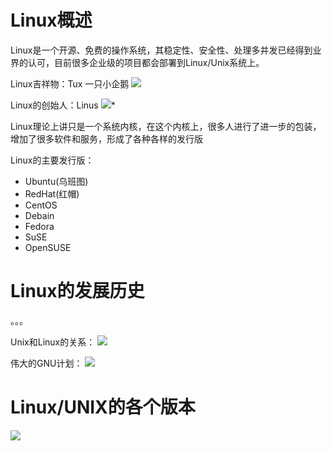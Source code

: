 # Linux概述

Linux是一个开源、免费的操作系统，其稳定性、安全性、处理多并发已经得到业界的认可，目前很多企业级的项目都会部署到Linux/Unix系统上。

Linux吉祥物：Tux 一只小企鹅
![](https://img2018.cnblogs.com/blog/1269496/201912/1269496-20191219195251443-711922521.png)

Linux的创始人：Linus
![](https://img2018.cnblogs.com/blog/1269496/201912/1269496-20191219195251167-2044141862.png)*

Linux理论上讲只是一个系统内核，在这个内核上，很多人进行了进一步的包装，增加了很多软件和服务，形成了各种各样的发行版

Linux的主要发行版：
* Ubuntu(乌班图)
* RedHat(红帽)
* CentOS
* Debain
* Fedora
* SuSE
* OpenSUSE

# Linux的发展历史

。。。

Unix和Linux的关系：
![](https://img2018.cnblogs.com/blog/1269496/201912/1269496-20191219195250821-1419685617.png)

伟大的GNU计划：
![](https://img2018.cnblogs.com/blog/1269496/201912/1269496-20191219195250232-281130571.png)

# Linux/UNIX的各个版本
![](https://img2018.cnblogs.com/blog/1269496/201912/1269496-20191219195249145-616380346.png)